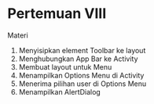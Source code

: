 # Pertemuan VIII
Materi
1. Menyisipkan element Toolbar ke layout
2. Menghubungkan App Bar ke Activity
3. Membuat layout untuk Menu
4. Menampilkan Options Menu di Activity
5. Menerima pilihan user di Options Menu
6. Menampilkan AlertDialog